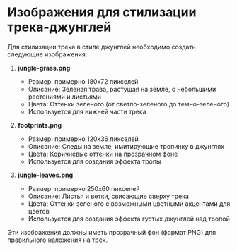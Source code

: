# Изображения для стилизации трека-джунглей

Для стилизации трека в стиле джунглей необходимо создать следующие изображения:

1. **jungle-grass.png**
   - Размер: примерно 180x72 пикселей
   - Описание: Зеленая трава, растущая на земле, с небольшими растениями и листьями
   - Цвета: Оттенки зеленого (от светло-зеленого до темно-зеленого)
   - Используется для нижней части трека

2. **footprints.png**
   - Размер: примерно 120x36 пикселей
   - Описание: Следы на земле, имитирующие тропинку в джунглях
   - Цвета: Коричневые оттенки на прозрачном фоне
   - Используется для создания эффекта тропы

3. **jungle-leaves.png**
   - Размер: примерно 250x60 пикселей
   - Описание: Листья и ветки, свисающие сверху трека
   - Цвета: Оттенки зеленого с возможными цветными акцентами для цветов
   - Используется для создания эффекта густых джунглей над тропой

Эти изображения должны иметь прозрачный фон (формат PNG) для правильного наложения на трек. 